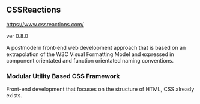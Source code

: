 ## CSSReactions

https://www.cssreactions.com/

ver 0.8.0

A postmodern front-end web development approach that is based on an extrapolation
of the W3C Visual Formatting Model and expressed in component orientated and function
orientated naming conventions.

### Modular Utility Based CSS Framework

Front-end development that focuses on the structure of HTML, CSS already exists.
